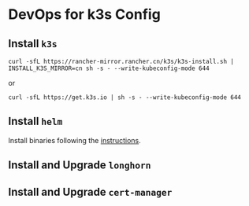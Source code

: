 # DevOps for k3s Config

## Install `k3s`

```
curl -sfL https://rancher-mirror.rancher.cn/k3s/k3s-install.sh | INSTALL_K3S_MIRROR=cn sh -s - --write-kubeconfig-mode 644
```

or

```
curl -sfL https://get.k3s.io | sh -s - --write-kubeconfig-mode 644
```

## Install `helm`

Install binaries following the [instructions](https://helm.sh/docs/intro/install/).

## Install and Upgrade `longhorn`


## Install and Upgrade `cert-manager`


